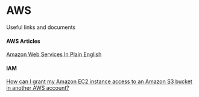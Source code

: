 # AWS

Useful links and documents

#### AWS Articles

[Amazon Web Services In Plain English](https://expeditedsecurity.com/aws-in-plain-english/)

#### IAM

[How can I grant my Amazon EC2 instance access to an Amazon S3 bucket in another AWS account?](https://aws.amazon.com/de/premiumsupport/knowledge-center/s3-instance-access-bucket/)
